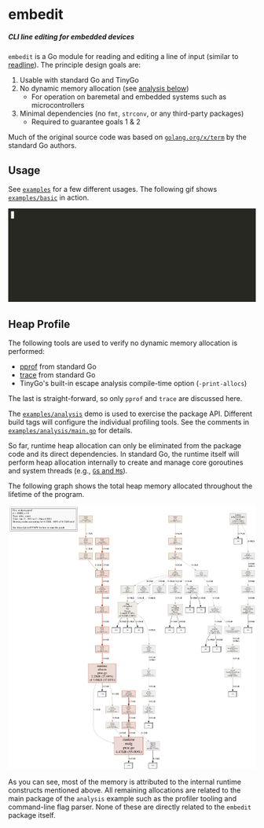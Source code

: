 # embedit
##### CLI line editing for embedded devices

`embedit` is a Go module for reading and editing a line of input (similar to [readline](https://en.wikipedia.org/wiki/GNU_Readline)). The principle design goals are:
1. Usable with standard Go and TinyGo
2. No dynamic memory allocation (see [analysis below](#heap-profile))
   - For operation on baremetal and embedded systems such as microcontrollers
3. Minimal dependencies (no `fmt`, `strconv`, or any third-party packages)
   - Required to guarantee goals 1 & 2

Much of the original source code was based on [`golang.org/x/term`](https://cs.opensource.google/go/x/term) by the standard Go authors.

## Usage

See [`examples`](examples) for a few different usages. The following gif shows [`examples/basic`](examples/basic) in action.

![examples/basic](examples/basic/embedit-basic.gif)

## Heap Profile

The following tools are used to verify no dynamic memory allocation is performed:

 - [pprof](https://github.com/google/pprof) from standard Go
 - [trace](https://pkg.go.dev/runtime/trace) from standard Go
 - TinyGo's built-in escape analysis compile-time option (`-print-allocs`)

The last is straight-forward, so only `pprof` and `trace` are discussed here. 

The [`examples/analysis`](examples/analysis) demo is used to exercise the package API. Different build tags will configure the individual profiling tools. See the comments in [`examples/analysis/main.go`](examples/analysis/main.go) for details.

So far, runtime heap allocation can only be eliminated from the package code and its direct dependencies. In standard Go, the runtime itself will perform heap allocation internally to create and manage core goroutines and system threads (e.g., [`G`s and `M`s](https://go.dev/src/runtime/HACKING)).

The following graph shows the total heap memory allocated throughout the lifetime of the program. 

![Heap profile (examples/analysis)](docs/analysis.pprof.svg)

As you can see, most of the memory is attributed to the internal runtime constructs mentioned above. All remaining allocations are related to the main package of the `analysis` example such as the profiler tooling and command-line flag parser. None of these are directly related to the `embedit` package itself.
